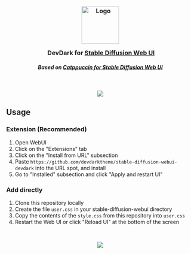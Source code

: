 <h3 align="center">
	<img src="https://github.com/devdarktheme/stable-diffusion-webui-devdark/assets/55553104/333bfc21-22fa-4e79-a1b0-64bdce4062eb" width="100" alt="Logo"/><br/>
	<img src="https://raw.githubusercontent.com/catppuccin/catppuccin/main/assets/misc/transparent.png" height="30" width="0px"/>
	DevDark for <a href="https://github.com/AUTOMATIC1111/stable-diffusion-webui">Stable Diffusion Web UI</a>
  <h5 align="center">
   Based on <a href="https://github.com/catppuccin/stable-diffusion-webui">Catppuccin for Stable Diffusion Web UI</a>
  </h4>
 </h3>
 </br>
<p align="center">
	<img src="https://github.com/devdarktheme/stable-diffusion-webui-devdark/assets/55553104/0765d9ca-fd49-46b1-baf6-f5b24e53ae19"/>
</p>

## Usage

### Extension (Recommended)

1. Open WebUI
2. Click on the "Extensions" tab
3. Click on the "Install from URL" subsection
4. Paste `https://github.com/devdarktheme/stable-diffusion-webui-devdark` into the URL spot, and install
5. Go to "Installed" subsection and click "Apply and restart UI"

### Add directly

1. Clone this repository locally
2. Create the file `user.css` in your stable-diffusion-webui directory
3. Copy the contents of the `style.css` from this repository into `user.css`
4. Restart the Web UI or click "Reload UI" at the bottom of the screen

&nbsp;

<p align="center">
	<a href="https://github.com/devdarktheme/stable-diffusion-webui-devdark/blob/main/LICENSE"><img src="https://img.shields.io/static/v1.svg?style=for-the-badge&label=License&message=MIT&logoColor=d9e0ee&colorA=363a4f&colorB=b7bdf8"/></a>
</p>
